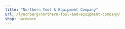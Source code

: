 ```yaml
---
title: "Northern Tool & Equipment Company"
url: /lynchburg/northern-tool-and-equipment-company/
shop: hardware
---
```

